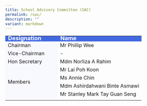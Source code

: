 ```yaml
---
title: School Advisory Committee (SAC)
permalink: /sac/
description: ""
variant: markdown
---
```

<table>
<tbody>
		</tbody><thead>
            <tr>
               <!--<td colspan="2" style="font-family:impact; font-size:25px"><img style="border:5px solid lightgrey; width:65%" src="/images/SAC%20members.jpeg"></td>-->
            </tr>
         </thead>
  <tbody><tr style="line-height:10px; background-color:royalblue; font-weight: bold; font-size:18px; color:white">
		<td>Designation</td>
    <td>Name</td>
  </tr>
  <tr>
		<td style="background-color:ghostwhite" width="150">Chairman</td>
    <td>Mr Phillip Wee</td>
  </tr>
  <tr>
		<td style="background-color:ghostwhite">Vice-Chairman</td>
    <td>-</td>
  </tr>
  <tr>
		<td style="background-color:ghostwhite">Hon Secretary</td>
    <td>Mdm Norliza A Rahim</td>
  </tr>
  <tr>
		<td rowspan="4" style="background-color:ghostwhite">Members</td>
    <td>Mr Lai Poh Koon</td>
  </tr>
	<tr><td>Ms Annie Chin</td></tr>	
	<tr><td>Mdm Ashirdahwani Binte Asmawi</td></tr>
	<tr><td>Mr Stanley Mark Tay Guan Seng</td></tr>
	<tr><td></td></tr>
</tbody>
</table>